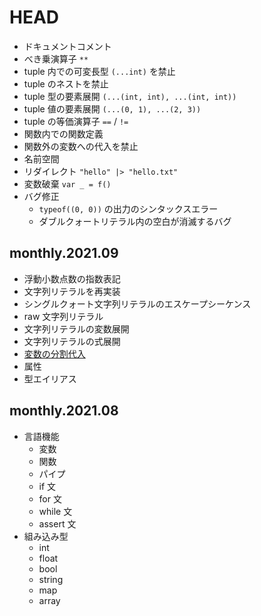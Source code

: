 HEAD
=================

- ドキュメントコメント
- べき乗演算子 `**`
- tuple 内での可変長型 `(...int)` を禁止
- tuple のネストを禁止
- tuple 型の要素展開 `(...(int, int), ...(int, int))`
- tuple 値の要素展開 `(...(0, 1), ...(2, 3))`
- tuple の等価演算子 `==` / `!=`
- 関数内での関数定義
- 関数外の変数への代入を禁止
- 名前空間
- リダイレクト `"hello" |> "hello.txt"`
- 変数破棄 `var _ = f()`
- バグ修正
    - `typeof((0, 0))` の出力のシンタックスエラー
    - ダブルクォートリテラル内の空白が消滅するバグ

monthly.2021.09
---------------

- 浮動小数点数の指数表記
- 文字列リテラルを再実装
- シングルクォート文字列リテラルのエスケープシーケンス
- raw 文字列リテラル
- 文字列リテラルの変数展開
- 文字列リテラルの式展開
- [変数の分割代入](https://github.com/cotowali/cotowali/blob/4b986ff95b90ce1fbbd2ea0b76480261b2058303/tests/assign_test.li#L35-L44)
- 属性
- 型エイリアス

monthly.2021.08
---------------

- 言語機能
    - 変数
    - 関数
    - パイプ
    - if 文
    - for 文
    - while 文
    - assert 文
- 組み込み型
    - int
    - float
    - bool
    - string
    - map
    - array

